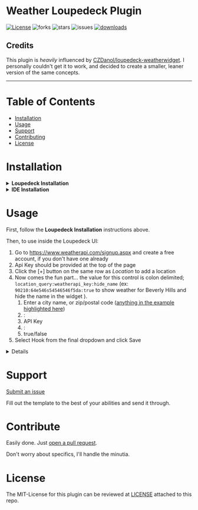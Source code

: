 # Weather Loupedeck Plugin
[![License](http://img.shields.io/:license-MIT-blue.svg?style=flat)](LICENSE)
![forks](https://img.shields.io/github/forks/Steinerd/Loupedeck.WeatherPlugin?style=flat)
![stars](https://img.shields.io/github/stars/Steinerd/Loupedeck.WeatherPlugin?style=flat)
![issues](https://img.shields.io/github/issues/Steinerd/Loupedeck.WeatherPlugin?style=flat)
[![downloads](https://img.shields.io/github/downloads/Steinerd/Loupedeck.WeatherPlugin/latest/total?style=flat)](https://github.com/Steinerd/Loupedeck.WeatherPlugin/compare)


## Credits

This plugin is *heavily* influenced by [CZDanol/loupedeck-weatherwidget](https://github.com/CZDanol/loupedeck-weatherwidget). 
I personally couldn't get it to work, and decided to create a smaller, leaner version of the same concepts. 

--------

# Table of Contents

- [Installation](#installation)
- [Usage](#usage)
- [Support](#support)
- [Contributing](#contributing)
- [License](#license)

# Installation

<details><summary><b>Loupedeck Installation</b></summary>
  
  
  1. Go to [latest release](https://github.com/Steinerd/Loupedeck.WeatherPlugin/releases/latest), and download the `lplug4` file to you computer
  1. Open (normally double-click) to install, the Loupedeck software should take care of the rest
  1. Restart Loupedeck (if not handled by the installer)
  1. In the Loupedeck interface, enable **Weather** by clicking <ins>Manage plugins</ins>
  1. Check the Weather box on to enable
  1. Drag the desired control onto your layout

Once click it will bring you to a dynamic playback device selection page. 
</details>

<details><summary><b>IDE Installation</b></summary>
  Made with Visual Studio 2022, C# will likely only compile in VS2019 or greater. 

  Assuming Loupedeck is already installed on your machine, make sure you've stopped it before you debug the project. 

  Debugging _should_ build the solution, which will then output the DLL, config, and pdb into your `%LocalAppData%\Loupedeck\Plugins` directory.

  If all goes well, Loupedeck will then open and you can then debug. 

</details>

# Usage

First, follow the __Loupedeck Installation__ instructions above. 

Then, to use inside the Loupedeck UI: 

1. Go to https://www.weatherapi.com/signup.aspx and create a free account, if you don't have one already
1. Api Key should be provided at the top of the page
1. Click the [+] button on the same row	as *Location* to add a location
1. Now comes the fun part... the value for this control is colon delimited; `location_query:weatherapi_key:hide_name` (ex: `90210:64e546s54546546f5da:true` to show weather for Beverly Hills and hide the name in the widget ).
	1. Enter a city name, or zip/postal code ([anything in the example highlighted here](https://www.weatherapi.com/docs/#:~:text=q,could%20be%20following%3A))
	1. :
	1. API Key
	1. : 
	1. true/false
1. Select Hook from the final dropdown and click Save

<details>summary><b>Advanced Users</b></summary>
I've added an additional nicety of having pressing the widget and having it open an application on the URL Protocol `weather:LocationQuery`.

So if you look in your registry `HKEY_CLASSES_ROOT\weather\shell\open\command` you'll see a crappy placeholder for a CMD prompt running weather.com passing in the first segment from the
the weather action configuration. 

You can replace it with your favorite browser explicitly with the `%1` being that location-query item. 

I personally replaced mine with the Win10 Weather App, `"C:\Windows\explorer.exe" shell:AppsFolder\Microsoft.BingWeather_8wekyb3d8bbwe!App`. 

You can also just drop the `HKEY_CLASSES_ROOT\weather` key if you don't want it to do anything for any of them
</details>

# Support

[Submit an issue](https://github.com/Steinerd/Loupedeck.WeatherPlugin/issues/new)

Fill out the template to the best of your abilities and send it through. 

# Contribute

Easily done. Just [open a pull request](https://github.com/Steinerd/Loupedeck.WeatherPlugin/compare). 

Don't worry about specifics, I'll handle the minutia. 

# License
The MIT-License for this plugin can be reviewed at [LICENSE](LICENSE) attached to this repo.

